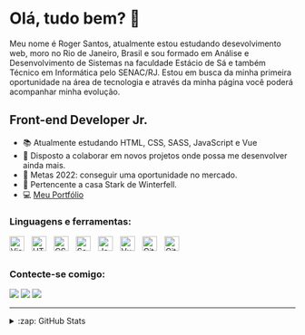 # Olá, tudo bem? 👋

<p>Meu nome é Roger Santos, atualmente estou estudando desevolvimento web, moro no Rio de Janeiro, Brasil e sou formado em Análise e Desenvolvimento de Sistemas na faculdade Estácio de Sá e também Técnico em Informática pelo SENAC/RJ. Estou em busca da minha primeira oportunidade na área de tecnologia e através da minha página você poderá acompanhar minha evolução.</p>

## Front-end Developer Jr.

- 📚 Atualmente estudando HTML, CSS, SASS, JavaScript e Vue
- 👯 Disposto a colaborar em novos projetos onde possa me desenvolver ainda mais.
- 🥅 Metas 2022: conseguir uma oportunidade no mercado.
- 🐺 Pertencente a casa Stark de Winterfell.
- 💻 [Meu Portfólio](http://rogerdev.com.br/)

### Linguagens e ferramentas:

<img align="left" alt="Visual Studio Code" width="26px" src="https://cdn.jsdelivr.net/gh/devicons/devicon/icons/vscode/vscode-original.svg" style="padding-right:10px;" />

<img align="left" alt="HTML5" width="26px" src="https://cdn.jsdelivr.net/gh/devicons/devicon/icons/html5/html5-original.svg" style="padding-right:10px;" />

<img align="left" alt="CSS3" width="26px" src="https://cdn.jsdelivr.net/gh/devicons/devicon/icons/css3/css3-original.svg" style="padding-right:10px;" />

<img align="left" alt="Sass" width="26px" src="https://cdn.jsdelivr.net/gh/devicons/devicon/icons/sass/sass-original.svg" style="padding-right:10px;" />

<img align="left" alt="JavaScript" width="26px" src="https://cdn.jsdelivr.net/gh/devicons/devicon/icons/javascript/javascript-original.svg" style="padding-right:10px;" />

<img align="left" alt="Vue" width="26px" src="https://cdn.jsdelivr.net/gh/devicons/devicon/icons/vuejs/vuejs-original.svg" style="padding-right:10px;" />

<img align="left" alt="Git" width="26px" src="https://cdn.jsdelivr.net/gh/devicons/devicon/icons/git/git-original.svg" style="padding-right:10px;" />

<img align="left" alt="GitHub" width="26px" src="https://user-images.githubusercontent.com/3369400/139447912-e0f43f33-6d9f-45f8-be46-2df5bbc91289.png" style="padding-right:10px;" />

<br/>
<br/>

### Contecte-se comigo:

<div>
  <a href="https://www.linkedin.com/in/roger-santos-77a84810b/" target="_blank"><img src="https://img.shields.io/badge/-LinkedIn-%230077B5?style=for-the-badge&logo=linkedin&logoColor=white" target="_blank"></a>
  <a target="_blank"><img src="https://img.shields.io/badge/Discord-7289DA?style=for-the-badge&logo=discord&logoColor=white" target="_blank"></a>
  <a href="https://instagram.com/rogersanttoss" target="_blank"><img src="https://img.shields.io/badge/-Instagram-%23E4405F?style=for-the-badge&logo=instagram&logoColor=white" target="_blank"></a>
</div>

---

<details>
  <summary>:zap: GitHub Stats</summary>

  <img align="left" alt="Roger Santos GitHub Stats" src="https://github-readme-stats.vercel.app/api?username=santos2408&show_icons=true&hide_border=false&title_color=ff652f&icon_color=FFE400&bg_color=09131B&text_color=ffffff&border_color=0c1a25" />

</details>
